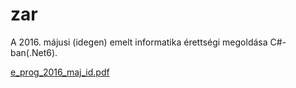 # zar
A 2016. májusi (idegen) emelt informatika érettségi megoldása C#-ban(.Net6).

[e_prog_2016_maj_id.pdf](https://github.com/bendihu/zar/files/8119650/e_prog_2016_maj_id.pdf)
